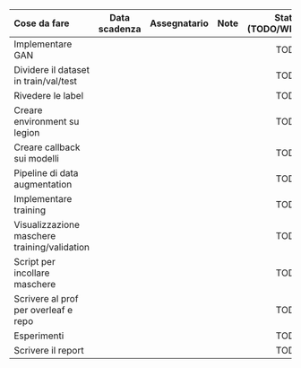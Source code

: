 | Cose da fare                                 | Data scadenza | Assegnatario | Note | Status (TODO/WIP/DONE) |
| :------------------------------------------- | :-----------: | :----------: | :--: | :--------------------: |
| Implementare GAN                             |               |              |      |          TODO          |
| Dividere il dataset in train/val/test        |               |              |      |          TODO          |
| Rivedere le label                            |               |              |      |          TODO          |
| Creare environment su legion                 |               |              |      |          TODO          |
| Creare callback sui modelli                  |               |              |      |          TODO          |
| Pipeline di data augmentation                |               |              |      |          TODO          |
| Implementare training                        |               |              |      |          TODO          |
| Visualizzazione maschere training/validation |               |              |      |          TODO          |
| Script per incollare maschere                |               |              |      |          TODO          |
| Scrivere al prof per overleaf e repo         |               |              |      |          TODO          |
| Esperimenti                                  |               |              |      |          TODO          |
| Scrivere il report                           |               |              |      |          TODO          |
